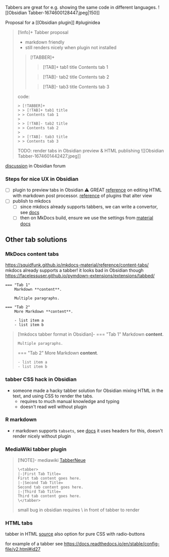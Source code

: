 Tabbers are great for e.g. showing the same code in different languages.
![[Obsidian Tabber-1674600128447.jpeg|150]]

Proposal for a [[Obsidian plugin]] #pluginidea 
> [!info]+ Tabber proposal
> - markdown friendly
> - still renders nicely when plugin not installed
> 
> > [!TABBER]+
> > > [!TAB]+ tab1 title
> > > Contents tab 1
> > 
> > > [!TAB]- tab2 title
> > > Contents tab 2
> > 
> > > [!TAB]- tab3 title
> > > Contents tab 3
> 
> code:
> ```
> > [!TABBER]+
> > > [!TAB]+ tab1 title
> > > Contents tab 1
> > 
> > > [!TAB]- tab2 title
> > > Contents tab 2
> > 
> > > [!TAB]- tab3 title
> > > Contents tab 3
> ```
> TODO: render tabs in Obsidian preview & HTML publishing
![[Obsidian Tabber-1674601442427.jpeg]]

[discussion](https://forum.obsidian.md/t/tabber-plugin/53054) in Obsidian  forum

### Steps for nice UX in Obsidian
- [ ] plugin to preview tabs in Obsidian 
	⚠️ GREAT [reference](https://marcus.se.net/obsidian-plugin-docs/editor/markdown-post-processing) on editing HTML with markdown post processor.
	[reference](https://publish.obsidian.md/hub/02+-+Community+Expansions/02.01+Plugins+by+Category/Plugins+with+custom+views) of plugins that alter view 
- [ ] publish to mkdocs
	- [ ] since mkdocs already supports tabbers, we can write a convertor, see [docs](https://python-markdown.github.io/extensions/api/)
	- [ ] then on MkDocs build, ensure we use the settings from [material docs](https://squidfunk.github.io/mkdocs-material/reference/content-tabs/)

## Other tab solutions

### MkDocs content tabs
https://squidfunk.github.io/mkdocs-material/reference/content-tabs/
mkdocs already supports a tabber! it looks bad in Obsidian though
https://facelessuser.github.io/pymdown-extensions/extensions/tabbed/
```
=== "Tab 1"
    Markdown **content**.

    Multiple paragraphs.

=== "Tab 2"
    More Markdown **content**.

    - list item a
    - list item b
```

> [!mkdocs tabber format in Obsidian]-
> === "Tab 1"
>     Markdown **content**.
> 
>     Multiple paragraphs.
> 
> === "Tab 2"
>     More Markdown **content**.
> 
>     - list item a
>     - list item b

### tabber CSS hack in Obsidian
- someone made a hacky tabber solution for Obsidian
  mixing HTML in the text, and using CSS to render the tabs.
  - requires to much manual knowledge and typing
  - doesn't read well without plugin

### R markdown
- r markdown supports `tabsets`, see [docs](https://bookdown.org/yihui/rmarkdown-cookbook/html-tabs.html)
  it uses headers for this, doesn't render nicely without plugin

### MediaWiki tabber plugin

> [!NOTE]- mediawiki [TabberNeue](https://m.mediawiki.org/wiki/Extension:TabberNeue)
> ```
> \<tabber>
> |-|First Tab Title=
> First tab content goes here.
> |-|Second Tab Title=
> Second tab content goes here.
> |-|Third Tab Title=
> Third tab content goes here.
> \</tabber>
> ```
> small bug in obsidian requires \ in front of tabber to render

### HTML tabs
tabber in HTML [source](https://www.w3schools.com/howto/howto_js_tabs.asp)
also option for pure CSS with radio-buttons


for example of a tabber see https://docs.readthedocs.io/en/stable/config-file/v2.html#id27